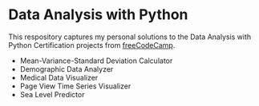 # Data Analysis with Python

This respository captures my personal solutions to the Data Analysis with Python Certification projects from [freeCodeCamp](https://www.freecodecamp.org/learn/data-analysis-with-python/).
* Mean-Variance-Standard Deviation Calculator
* Demographic Data Analyzer
* Medical Data Visualizer
* Page View Time Series Visualizer
* Sea Level Predictor
